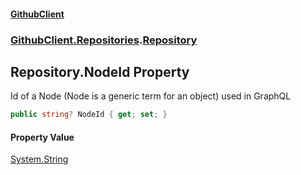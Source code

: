 #### [GithubClient](index.md 'index')
### [GithubClient.Repositories](GithubClient.Repositories.md 'GithubClient.Repositories').[Repository](GithubClient.Repositories.Repository.md 'GithubClient.Repositories.Repository')

## Repository.NodeId Property

Id of a Node (Node is a generic term for an object) used in GraphQL

```csharp
public string? NodeId { get; set; }
```

#### Property Value
[System.String](https://docs.microsoft.com/en-us/dotnet/api/System.String 'System.String')